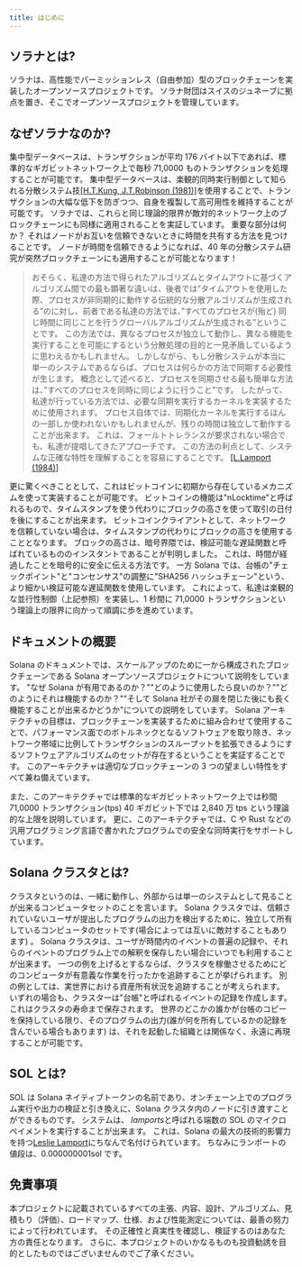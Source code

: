 ```yaml
---
title: はじめに
---
```


## ソラナとは?

ソラナは、高性能でパーミッションレス（自由参加）型のブロックチェーンを実装したオープンソースプロジェクトです。 ソラナ財団はスイスのジュネーブに拠点を置き、そこでオープンソースプロジェクトを管理しています。

## なぜソラナなのか?

集中型データベースは、トランザクションが平均 176 バイト以下であれば、標準的なギガビットネットワーク上で毎秒 71,0000 ものトランザクションを処理することが可能です。 集中型データベースは、楽観的同時実行制御として知られる分散システム技[\[H.T.Kung, J.T.Robinson (1981)\]](http://citeseerx.ist.psu.edu/viewdoc/summary?doi=10.1.1.65.4735)を使用することで、トランザクションの大幅な低下を防ぎつつ、自身を複製して高可用性を維持することが可能です。 ソラナでは、これらと同じ理論的限界が敵対的ネットワーク上のブロックチェーンにも同様に適用されることを実証しています。 重要な部分は何か？ それはノードがお互いを信頼できないときに時間を共有する方法を見つけることです。 ノードが時間を信頼できるようになれば、40 年の分散システム研究が突然ブロックチェーンにも適用することが可能となります！

> おそらく、私達の方法で得られたアルゴリズムとタイムアウトに基づくアルゴリズム間での最も顕著な違いは、後者では”タイムアウトを使用した際、プロセスが非同期的に動作する伝統的な分散アルゴリズムが生成される”のに対し、前者である私達の方法では、”すべてのプロセスが(殆ど) 同じ時間に同じことを行うグローバルアルゴリズムが生成される”ということです。 この方法では、異なるプロセスが独立して動作し、異なる機能を実行することを可能にするという分散処理の目的と一見矛盾しているように思わえるかもしれません。 しかしながら、もし分散システムが本当に単一のシステムであるならば、プロセスは何らかの方法で同期する必要性が生じます。 概念として述べると、プロセスを同期させる最も簡単な方法は、”すべてのプロセスを同時に同じように行うこと”です。 したがって、私達が行っている方法では、必要な同期を実行するカーネルを実装するために使用されます。 プロセス自体では、同期化カーネルを実行するほんの一部しか使われないかもしれませんが、残りの時間は独立して動作することが出来ます。 これは、フォールトトレランスが要求されない場合でも、私達が提唱してきたアプローチです。 この方法の利点として、システムな正確な特性を理解することを容易にすることです。 [\[L.Lamport (1984)\]](http://citeseerx.ist.psu.edu/viewdoc/summary?doi=10.1.1.71.1078)

更に驚くべきこととして、これはビットコインに初期から存在しているメカニズムを使って実装することが可能です。 ビットコインの機能は"nLocktime"と呼ばれるもので、タイムスタンプを使う代わりにブロックの高さを使って取引の日付を後にすることが出来ます。 ビットコインクライアントとして、ネットワークを信頼していない場合は、タイムスタンプの代わりにブロックの高さを使用することとなります。 ブロックの高さは、暗号界隈では、検証可能な遅延関数と呼ばれているもののインスタントであることが判明しました。 これは、時間が経過したことを暗号的に安全に伝える方法です。 一方 Solana では、台帳の"チェックポイント"と"コンセンサス"の調整に"SHA256 ハッシュチェーン"という、より細かい検証可能な遅延関数を使用しています。 これによって、私達は楽観的な並行性制御（上記参照）を実装し、1 秒間に 71,0000 トランザクションという理論上の限界に向かって順調に歩を進めています。

## ドキュメントの概要

Solana のドキュメントでは、スケールアップのために一から構成されたブロックチェーンである Solana オープンソースプロジェクトについて説明をしています。 "なぜ Solana が有用であるのか？""どのように使用したら良いのか？""どのようにそれは機能するのか？""そして Solana 社がその扉を閉じた後にも長く機能することが出来るかどうか"についての説明をしています。 Solana アーキテクチャの目標は、ブロックチェーンを実装するために組み合わせて使用することで、パフォーマンス面でのボトルネックとなるソフトウェアを取り除き、ネットワーク帯域に比例してトランザクションのスループットを拡張できるようにするソフトウェアアルゴリズムのセットが存在するということを実証することです。 このアーキテクチャは適切なブロックチェーンの 3 つの望ましい特性をすべて兼ね備えています。

また、このアーキテクチャでは標準的なギガビットネットワーク上では秒間 71,0000 トランザクション(tps) 40 ギガビット下では 2,840 万 tps という理論的な上限を説明しています。 更に、このアーキテクチャでは、C や Rust などの汎用プログラミング言語で書かれたプログラムでの安全な同時実行をサポートしています。

## Solana クラスタとは?

クラスタというのは、一緒に動作し、外部からは単一のシステムとして見ることが出来るコンピュータセットのことを言います。 Solana クラスタでは、信頼されていないユーザが提出したプログラムの出力を検出するために、独立して所有しているコンピュータのセットです\(場合によっては互いに敵対することもあります\) 。 Solana クラスタは、ユーザが時間内のイベントの普遍の記録や、それらのイベントのプログラム上での解釈を保存したい場合にいつでも利用することが出来ます。 一つの例を上げるとするならば、クラスタを稼働させるためにどのコンピュータが有意義な作業を行ったかを追跡することが挙げられます。 別の例としては、実世界における資産所有状況を追跡することが考えられます。 いずれの場合も、クラスターは"台帳"と呼ばれるイベントの記録を作成します。 これはクラスタの寿命まで保存されます。 世界のどこかの誰かが台帳のコピーを保持している限り、そのプログラムの出力\(誰が何を所有しているかの記録を含んでいる場合もあります\) は、それを起動した組織とは関係なく、永遠に再現することが可能です。

## SOL とは?

SOL は Solana ネイティブトークンの名前であり、オンチェーン上でのプログラム実行や出力の検証と引き換えに、Solana クラスタ内のノードに引き渡すことができるものです。 システムは、 *lamports*と呼ばれる端数の SOL のマイクロペイメントを実行することが出来ます。 これは、Solana の最大の技術的影響力を持つ[Leslie Lamport](https://en.wikipedia.org/wiki/Leslie_Lamport)にちなんで名付けられています。 ちなみにランポートの値段は、0.000000001sol です。

## 免責事項

本プロジェクトに記載されているすべての主張、内容、設計、アルゴリズム、見積もり（評価）、ロードマップ、仕様、および性能測定については、最善の努力によって行われています。 その正確性と真実性を確認し、検証するのはあなた方の責任となります。 さらに、本プロジェクトのいかなるものも投資勧誘を目的としたものではございませんのでご了承ください。
